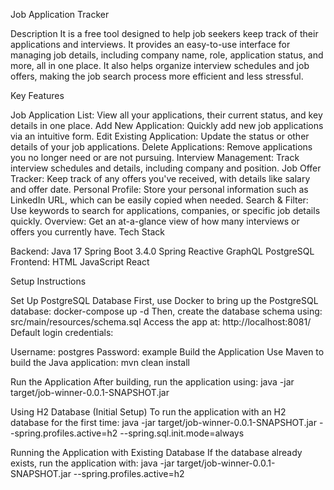 Job Application Tracker

Description
It is a free tool designed to help job seekers keep track of their applications and interviews. It provides an easy-to-use interface for managing job details, including company name, role, application status, and more, all in one place. It also helps organize interview schedules and job offers, making the job search process more efficient and less stressful.

Key Features

Job Application List: View all your applications, their current status, and key details in one place.
Add New Application: Quickly add new job applications via an intuitive form.
Edit Existing Application: Update the status or other details of your job applications.
Delete Applications: Remove applications you no longer need or are not pursuing.
Interview Management: Track interview schedules and details, including company and position.
Job Offer Tracker: Keep track of any offers you've received, with details like salary and offer date.
Personal Profile: Store your personal information such as LinkedIn URL, which can be easily copied when needed.
Search & Filter: Use keywords to search for applications, companies, or specific job details quickly.
Overview: Get an at-a-glance view of how many interviews or offers you currently have.
Tech Stack

Backend:
Java 17
Spring Boot 3.4.0
Spring Reactive
GraphQL
PostgreSQL
Frontend:
HTML 
JavaScript 
React

Setup Instructions

Set Up PostgreSQL Database
First, use Docker to bring up the PostgreSQL database:
docker-compose up -d
Then, create the database schema using:
src/main/resources/schema.sql
Access the app at: http://localhost:8081/
Default login credentials:

Username: postgres
Password: example
Build the Application
Use Maven to build the Java application:
mvn clean install

Run the Application
After building, run the application using:
java -jar target/job-winner-0.0.1-SNAPSHOT.jar

Using H2 Database (Initial Setup)
To run the application with an H2 database for the first time:
java -jar target/job-winner-0.0.1-SNAPSHOT.jar --spring.profiles.active=h2 --spring.sql.init.mode=always

Running the Application with Existing Database
If the database already exists, run the application with:
java -jar target/job-winner-0.0.1-SNAPSHOT.jar --spring.profiles.active=h2
